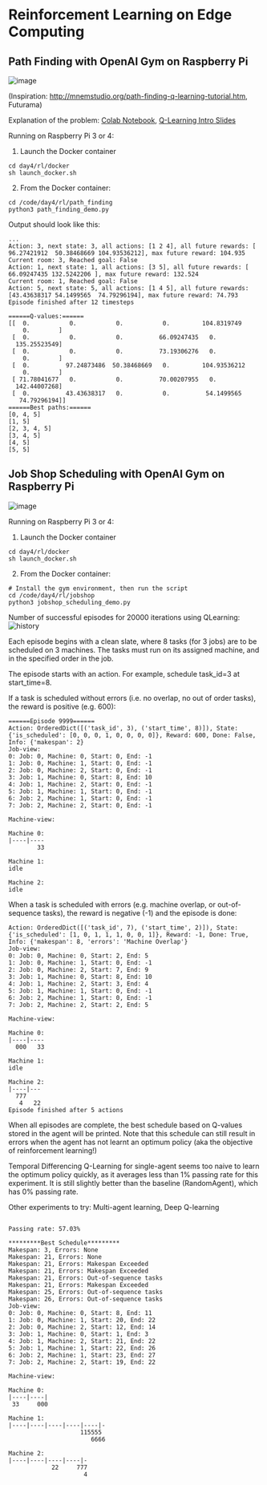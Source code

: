 # Reinforcement Learning on Edge Computing

## Path Finding with OpenAI Gym on Raspberry Pi

![image](path_finding/path_finding_intro.png)

(Inspiration: http://mnemstudio.org/path-finding-q-learning-tutorial.htm, Futurama)

Explanation of the problem: [Colab Notebook](path_finding/path_finding_demo.ipynb), [Q-Learning Intro Slides](https://github.com/lisaong/diec/blob/master/day4/rl/some%20intro%20slides.pdf)

Running on Raspberry Pi 3 or 4:
1. Launch the Docker container 
```
cd day4/rl/docker
sh launch_docker.sh
```

2. From the Docker container:
```
cd /code/day4/rl/path_finding
python3 path_finding_demo.py
```

Output should look like this:
```
...
Action: 3, next state: 3, all actions: [1 2 4], all future rewards: [ 96.27421912  50.38468669 104.93536212], max future reward: 104.935
Current room: 3, Reached goal: False
Action: 1, next state: 1, all actions: [3 5], all future rewards: [ 66.09247435 132.5242206 ], max future reward: 132.524
Current room: 1, Reached goal: False
Action: 5, next state: 5, all actions: [1 4 5], all future rewards: [43.43638317 54.1499565  74.79296194], max future reward: 74.793
Episode finished after 12 timesteps

======Q-values:======
[[  0.           0.           0.           0.         104.8319749
    0.        ]
 [  0.           0.           0.          66.09247435   0.
  135.25523549]
 [  0.           0.           0.          73.19306276   0.
    0.        ]
 [  0.          97.24873486  50.38468669   0.         104.93536212
    0.        ]
 [ 71.78041677   0.           0.          70.00207955   0.
  142.44007268]
 [  0.          43.43638317   0.           0.          54.1499565
   74.79296194]]
======Best paths:======
[0, 4, 5]
[1, 5]
[2, 3, 4, 5]
[3, 4, 5]
[4, 5]
[5, 5]
```

## Job Shop Scheduling with OpenAI Gym on Raspberry Pi

![image](../../day3/swarm/job_shop_scheduling.png)

Running on Raspberry Pi 3 or 4:
1. Launch the Docker container 
```
cd day4/rl/docker
sh launch_docker.sh
```

2. From the Docker container:
```
# Install the gym environment, then run the script
cd /code/day4/rl/jobshop
python3 jobshop_scheduling_demo.py
```

Number of successful episodes for 20000 iterations using QLearning:
![history](jobshop/QLearningTDAgent_20000.png)

Each episode begins with a clean slate, where 8 tasks (for 3 jobs) are to be scheduled on 3 machines. The tasks must run on its assigned machine, and in the specified order in the job.

The episode starts with an action. For example, schedule task_id=3 at start_time=8. 

If a task is scheduled without errors (i.e. no overlap, no out of order tasks), the reward is positive (e.g. 600):
```
======Episode 9999======
Action: OrderedDict([('task_id', 3), ('start_time', 8)]), State: {'is_scheduled': [0, 0, 0, 1, 0, 0, 0, 0]}, Reward: 600, Done: False, Info: {'makespan': 2}
Job-view:
0: Job: 0, Machine: 0, Start: 0, End: -1
1: Job: 0, Machine: 1, Start: 0, End: -1
2: Job: 0, Machine: 2, Start: 0, End: -1
3: Job: 1, Machine: 0, Start: 8, End: 10
4: Job: 1, Machine: 2, Start: 0, End: -1
5: Job: 1, Machine: 1, Start: 0, End: -1
6: Job: 2, Machine: 1, Start: 0, End: -1
7: Job: 2, Machine: 2, Start: 0, End: -1

Machine-view:

Machine 0:
|----|----
        33

Machine 1:
idle

Machine 2:
idle

```

When a task is scheduled with errors (e.g. machine overlap, or out-of-sequence tasks), the reward is negative (-1) and the episode is done:
```
Action: OrderedDict([('task_id', 7), ('start_time', 2)]), State: {'is_scheduled': [1, 0, 1, 1, 1, 0, 0, 1]}, Reward: -1, Done: True, Info: {'makespan': 8, 'errors': 'Machine Overlap'}
Job-view:
0: Job: 0, Machine: 0, Start: 2, End: 5
1: Job: 0, Machine: 1, Start: 0, End: -1
2: Job: 0, Machine: 2, Start: 7, End: 9
3: Job: 1, Machine: 0, Start: 8, End: 10
4: Job: 1, Machine: 2, Start: 3, End: 4
5: Job: 1, Machine: 1, Start: 0, End: -1
6: Job: 2, Machine: 1, Start: 0, End: -1
7: Job: 2, Machine: 2, Start: 2, End: 5

Machine-view:

Machine 0:
|----|----
  000   33

Machine 1:
idle

Machine 2:
|----|---
  777
   4   22
Episode finished after 5 actions

```

When all episodes are complete, the best schedule based on Q-values stored in the agent will be printed. Note that this schedule can still result in errors when the agent has not learnt an optimum policy (aka the objective of reinforcement learning!)

Temporal Differencing Q-Learning for single-agent seems too naive to learn the optimum policy quickly, as it averages less than 1% passing rate for this experiment. It is still slightly better than the baseline (RandomAgent), which has 0% passing rate.

Other experiments to try: Multi-agent learning, Deep Q-learning

```

Passing rate: 57.03%

*********Best Schedule*********
Makespan: 3, Errors: None
Makespan: 21, Errors: None
Makespan: 21, Errors: Makespan Exceeded
Makespan: 21, Errors: Makespan Exceeded
Makespan: 21, Errors: Out-of-sequence tasks
Makespan: 21, Errors: Makespan Exceeded
Makespan: 25, Errors: Out-of-sequence tasks
Makespan: 26, Errors: Out-of-sequence tasks
Job-view:
0: Job: 0, Machine: 0, Start: 8, End: 11
1: Job: 0, Machine: 1, Start: 20, End: 22
2: Job: 0, Machine: 2, Start: 12, End: 14
3: Job: 1, Machine: 0, Start: 1, End: 3
4: Job: 1, Machine: 2, Start: 21, End: 22
5: Job: 1, Machine: 1, Start: 22, End: 26
6: Job: 2, Machine: 1, Start: 23, End: 27
7: Job: 2, Machine: 2, Start: 19, End: 22

Machine-view:

Machine 0:
|----|----|
 33     000

Machine 1:
|----|----|----|----|----|-
                    115555
                       6666

Machine 2:
|----|----|----|----|-
            22     777
                     4
```
